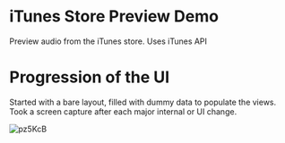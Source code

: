 # iTunes Store Preview Demo
Preview audio from the iTunes store. Uses iTunes API


# Progression of the UI
Started with a bare layout, filled with dummy data to populate the views.
Took a screen capture after each major internal or UI change.

![pz5KcB](https://i.makeagif.com/media/10-16-2017/pz5KcB.gif)

